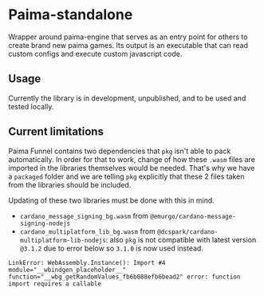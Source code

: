 # Paima-standalone

Wrapper around paima-engine that serves as an entry point for others to create brand new paima games. Its output is an executable that can read custom configs and execute custom javascript code.

## Usage

Currently the library is in development, unpublished, and to be used and tested locally.

## Current limitations

Paima Funnel contains two dependencies that `pkg` isn't able to pack automatically. In order for that to work, change of how these `.wasm` files are imported in the libraries themselves would be needed. That's why we have a `packaged` folder and we are telling `pkg` explicitly that these 2 files taken from the libraries should be included.

Updating of these two libraries must be done with this in mind.

- `cardano_message_signing_bg.wasm` from `@emurgo/cardano-message-signing-nodejs`
- `cardano_multiplatform_lib_bg.wasm` from `@dcspark/cardano-multiplatform-lib-nodejs`: also `pkg` is not compatible with latest version `@3.1.2` due to error below so `3.1.0` is now used instead.

```
LinkError: WebAssembly.Instance(): Import #4 module="__wbindgen_placeholder__" function="__wbg_getRandomValues_fb6b088efb6bead2" error: function import requires a callable
```
